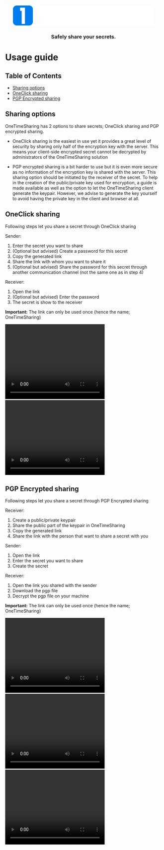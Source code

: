 <p align="center">
<img src="./app/src/assets/logo-white.png"/>
</p>
<h3 align="center">Safely share your secrets.</h3>

# Usage guide

## Table of Contents

- [Sharing options](#sharing-options)
- [OneClick sharing](#one-click-sharing)
- [PGP Encrypted sharing](#pgp-encrypted-sharing)

## Sharing options

OneTimeSharing has 2 options to share secrets; OneClick sharing and PGP encrypted sharing.

- OneClick sharing is the easiest in use yet it provides a great level of security by sharing only half of the encryption key with the server. This means your client-side encrypted secret cannot be decrypted by administrators of the OneTimeSharing solution

- PGP encrypted sharing is a bit harder to use but it is even more secure as no information of the encryption key is shared with the server. This sharing option should be initiated by the receiver of the secret. 
To help in the creation of the public/private key used for encryption, a guide is made available as well as the option to let the OneTimeSharing client generate the keypair. However, we advise to generate the key yourself to avoid having the private key in the client and browser at all.


## OneClick sharing

Following steps let you share a secret through OneClick sharing

Sender:
1. Enter the secret you want to share
1. (Optional but advised) Create a password for this secret
1. Copy the generated link
1. Share the link with whom you want to share it
1. (Optional but advised) Share the password for this secret through another communication channel (not the same one as in step 4)

Receiver:
1. Open the link
1. (Optional but advised) Enter the password
1. The secret is show to the receiver

**Important:** The link can only be used once (hence the name; OneTimeSharing)

<video width="320" height="240" controls>
  <source src="media/oneclick-sender.mp4" type="video/mp4">
</video>

<video width="320" height="240" controls>
  <source src="media/oneclick-receiver.mp4" type="video/mp4">
</video>


## PGP Encrypted sharing

Following steps let you share a secret through PGP Encrypted sharing

Receiver:
1. Create a public/private keypair
1. Share the public part of the keypair in OneTimeSharing
1. Copy the generated link
1. Share the link with the person that want to share a secret with you

Sender:
1. Open the link
1. Enter the secret you want to share
1. Create the secret

Receiver:
1. Open the link you shared with the sender
1. Download the pgp file
1. Decrypt the pgp file on your machine

**Important:** The link can only be used once (hence the name; OneTimeSharing)

<video width="320" height="240" controls>
  <source src="media/PGP-receiver1.mp4" type="video/mp4">
</video>

<video width="320" height="240" controls>
  <source src="media/PGP-sender.mp4" type="video/mp4">
</video>

<video width="320" height="240" controls>
  <source src="media/PGP-receiver2.mp4" type="video/mp4">
</video>